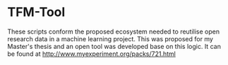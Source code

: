 # TFM-Tool

These scripts conform the proposed ecosystem needed to reutilise open research data in a machine learning project. This was proposed for my Master's thesis and an open tool was developed base on this logic. It can be found at http://www.myexperiment.org/packs/721.html
